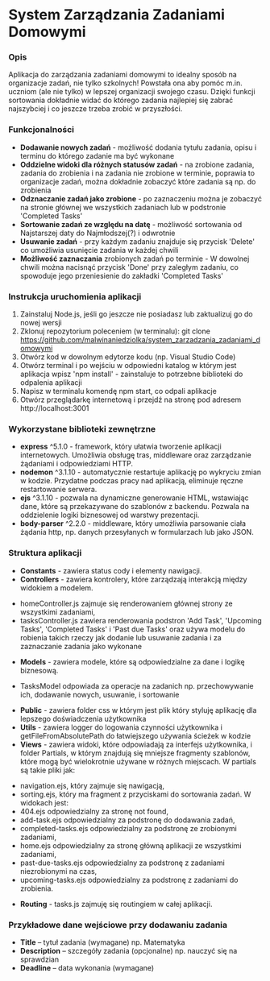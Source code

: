 # System Zarządzania Zadaniami Domowymi

### **Opis**

Aplikacja do zarządzania zadaniami domowymi to idealny sposób na organizacje zadań, nie tylko szkolnych! Powstała ona aby pomóc m.in. uczniom (ale nie tylko) w lepszej organizacji swojego czasu. Dzięki funkcji sortowania dokładnie widać do którego zadania najlepiej się zabrać najszybciej i co jeszcze trzeba zrobić w przyszłości.

### **Funkcjonalności**

* **Dodawanie nowych zadań** - możliwość dodania tytułu zadania, opisu i terminu do którego zadanie ma być wykonane
* **Oddzielne widoki dla różnych statusów zadań** - na zrobione zadania, zadania do zrobienia i na zadania nie zrobione w terminie, poprawia to organizacje zadań, można dokładnie zobaczyć które zadania są np. do zrobienia 
* **Odznaczanie zadań jako zrobione** - po zaznaczeniu można je zobaczyć na stronie głównej we wszystkich zadaniach lub w podstronie 'Completed Tasks'
* **Sortowanie zadań ze względu na datę** - możliwość sortowania od Najstarszej daty do Najmłodszej(?) i odwrotnie
* **Usuwanie zadań** - przy każdym zadaniu znajduje się przycisk 'Delete' co umożliwia usunięcie zadania w każdej chwili
* **Możliwość zaznaczania** zrobionych zadań po terminie - W dowolnej chwili można nacisnąć przycisk 'Done' przy zaległym zadaniu, co spowoduje jego przeniesienie do zakładki 'Completed Tasks'

### **Instrukcja uruchomienia aplikacji**

1. Zainstaluj Node.js, jeśli go jeszcze nie posiadasz lub zaktualizuj go do nowej wersji
2. Zklonuj repozytorium poleceniem (w terminalu): git clone https://github.com/malwinaniedziolka/system_zarzadzania_zadaniami_domowymi
3. Otwórz kod w dowolnym edytorze kodu (np. Visual Studio Code)
4. Otwórz terminal i po wejściu w odpowiedni katalog w którym jest aplikacja wpisz 'npm install' - zainstaluje to potrzebne biblioteki do odpalenia aplikacji
5. Napisz w terminalu komendę npm start, co odpali aplikacje
6. Otwórz przeglądarkę internetową i przejdź na stronę pod adresem http://localhost:3001

### **Wykorzystane biblioteki zewnętrzne**

* **express** ^5.1.0 - framework, który ułatwia tworzenie aplikacji internetowych. Umożliwia obsługę tras, middleware oraz zarządzanie żądaniami i odpowiedziami HTTP.
* **nodemon** ^3.1.10 - automatycznie restartuje aplikację po wykryciu zmian w kodzie. Przydatne podczas pracy nad aplikacją, eliminuje ręczne restartowanie serwera. 
* **ejs** ^3.1.10 - pozwala na dynamiczne generowanie HTML, wstawiając dane, które są przekazywane do szablonów z backendu. Pozwala na oddzielenie logiki biznesowej od warstwy prezentacji.
* **body-parser** ^2.2.0 - middleware, który umożliwia parsowanie ciała żądania http, np. danych przesyłanych w formularzach lub jako JSON.

### **Struktura aplikacji**

* **Constants** - zawiera status cody i elementy nawigacji.
* **Controllers** - zawiera kontrolery, które zarządzają interakcją między widokiem a modelem.  
- homeController.js zajmuje się renderowaniem głównej strony ze wszystkimi zadaniami,
- tasksController.js zawiera renderowania podstron 'Add Task', 'Upcoming Tasks', 'Completed Tasks' i 'Past due Tasks' oraz używa modelu do robienia takich rzeczy jak dodanie lub usuwanie zadania i za zaznaczanie zadania jako wykonane
* **Models** - zawiera modele, które są odpowiedzialne za dane i logikę biznesową. 
- TasksModel odpowiada za operacje na zadanich np. przechowywanie ich, dodawanie nowych, usuwanie, i sortowanie
* **Public** - zawiera folder css w którym jest plik który styluję aplikację dla lepszego doświadczenia użytkownika
* **Utils** - zawiera logger do logowania czynności użytkownika i getFileFromAbsolutePath do łatwiejszego używania ścieżek w kodzie
* **Views** - zawiera widoki, które odpowiadają za interfejs użytkownika, i folder Partials, w którym znajdują się mniejsze fragmenty szablonów, które mogą być wielokrotnie używane w różnych miejscach. W partials są takie pliki jak: 
- navigation.ejs, który zajmuje się nawigacją,
- sorting.ejs, który ma fragment z przyciskami do sortowania zadań.
W widokach jest: 
- 404.ejs odpowiedzialny za stronę not found,
- add-task.ejs odpowiedzialny za podstronę do dodawania zadań,
- completed-tasks.ejs odpowiedzialny za podstronę ze zrobionymi zadaniami,
- home.ejs odpowiedzialny za stronę główną aplikacji ze wszystkimi zadaniami,
- past-due-tasks.ejs odpowiedzialny za podstronę z zadaniami niezrobionymi na czas,
- upcoming-tasks.ejs odpowiedzialny za podstronę z zadaniami do zrobienia.
* **Routing** - tasks.js zajmuję się routingiem w całej aplikacji.

### **Przykładowe dane wejściowe** przy dodawaniu zadania

* **Title** – tytuł zadania (wymagane) np. Matematyka
* **Description** – szczegóły zadania (opcjonalne) np. nauczyć się na sprawdzian
* **Deadline** – data wykonania (wymagane) 
